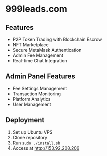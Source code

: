 # 999leads.com

## Features
- P2P Token Trading with Blockchain Escrow
- NFT Marketplace
- Secure MetaMask Authentication
- Admin Fee Management
- Real-time Chat Integration

## Admin Panel Features
- Fee Settings Management
- Transaction Monitoring
- Platform Analytics
- User Management

## Deployment
1. Set up Ubuntu VPS
2. Clone repository
3. Run `sudo ./install.sh`
4. Access at http://153.92.208.206
